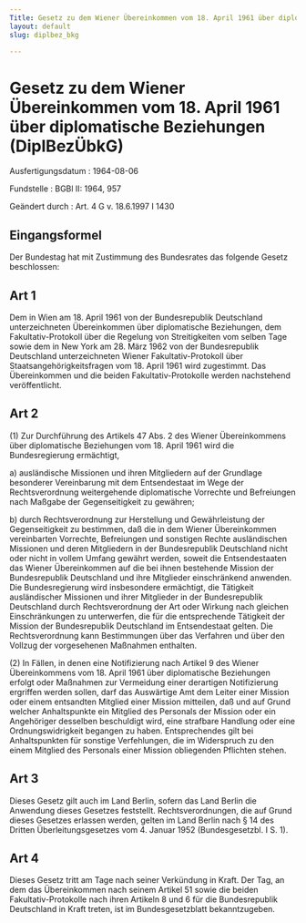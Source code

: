 ```yaml
---
Title: Gesetz zu dem Wiener Übereinkommen vom 18. April 1961 über diplomatische Beziehungen
layout: default
slug: diplbez_bkg

---
```


# Gesetz zu dem Wiener Übereinkommen vom 18. April 1961 über diplomatische Beziehungen (DiplBezÜbkG)

Ausfertigungsdatum
:   1964-08-06

Fundstelle
:   BGBl II: 1964, 957

Geändert durch
:   Art. 4 G v. 18.6.1997 I 1430


## Eingangsformel

Der Bundestag hat mit Zustimmung des Bundesrates das folgende Gesetz
beschlossen:


## Art 1

Dem in Wien am 18. April 1961 von der Bundesrepublik Deutschland
unterzeichneten Übereinkommen über diplomatische Beziehungen, dem
Fakultativ-Protokoll über die Regelung von Streitigkeiten vom selben
Tage sowie dem in New York am 28. März 1962 von der Bundesrepublik
Deutschland unterzeichneten Wiener Fakultativ-Protokoll über
Staatsangehörigkeitsfragen vom 18. April 1961 wird zugestimmt. Das
Übereinkommen und die beiden Fakultativ-Protokolle werden nachstehend
veröffentlicht.


## Art 2

(1) Zur Durchführung des Artikels 47 Abs. 2 des Wiener Übereinkommens
über diplomatische Beziehungen vom 18. April 1961 wird die
Bundesregierung ermächtigt,

a)  ausländische Missionen und ihren Mitgliedern auf der Grundlage
    besonderer Vereinbarung mit dem Entsendestaat im Wege der
    Rechtsverordnung weitergehende diplomatische Vorrechte und Befreiungen
    nach Maßgabe der Gegenseitigkeit zu gewähren;


b)  durch Rechtsverordnung zur Herstellung und Gewährleistung der
    Gegenseitigkeit zu bestimmen, daß die in dem Wiener Übereinkommen
    vereinbarten Vorrechte, Befreiungen und sonstigen Rechte ausländischen
    Missionen und deren Mitgliedern in der Bundesrepublik Deutschland
    nicht oder nicht in vollem Umfang gewährt werden, soweit die
    Entsendestaaten das Wiener Übereinkommen auf die bei ihnen bestehende
    Mission der Bundesrepublik Deutschland und ihre Mitglieder
    einschränkend anwenden. Die Bundesregierung wird insbesondere
    ermächtigt, die Tätigkeit ausländischer Missionen und ihrer Mitglieder
    in der Bundesrepublik Deutschland durch Rechtsverordnung der Art oder
    Wirkung nach gleichen Einschränkungen zu unterwerfen, die für die
    entsprechende Tätigkeit der Mission der Bundesrepublik Deutschland im
    Entsendestaat gelten. Die Rechtsverordnung kann Bestimmungen über das
    Verfahren und über den Vollzug der vorgesehenen Maßnahmen enthalten.




(2) In Fällen, in denen eine Notifizierung nach Artikel 9 des Wiener
Übereinkommens vom 18. April 1961 über diplomatische Beziehungen
erfolgt oder Maßnahmen zur Vermeidung einer derartigen Notifizierung
ergriffen werden sollen, darf das Auswärtige Amt dem Leiter einer
Mission oder einem entsandten Mitglied einer Mission mitteilen, daß
und auf Grund welcher Anhaltspunkte ein Mitglied des Personals der
Mission oder ein Angehöriger desselben beschuldigt wird, eine
strafbare Handlung oder eine Ordnungswidrigkeit begangen zu haben.
Entsprechendes gilt bei Anhaltspunkten für sonstige Verfehlungen, die
im Widerspruch zu den einem Mitglied des Personals einer Mission
obliegenden Pflichten stehen.


## Art 3

Dieses Gesetz gilt auch im Land Berlin, sofern das Land Berlin die
Anwendung dieses Gesetzes feststellt. Rechtsverordnungen, die auf
Grund dieses Gesetzes erlassen werden, gelten im Land Berlin nach § 14
des Dritten Überleitungsgesetzes vom 4. Januar 1952 (Bundesgesetzbl. I
S. 1).


## Art 4

Dieses Gesetz tritt am Tage nach seiner Verkündung in Kraft. Der Tag,
an dem das Übereinkommen nach seinem Artikel 51 sowie die beiden
Fakultativ-Protokolle nach ihren Artikeln 8 und 6 für die
Bundesrepublik Deutschland in Kraft treten, ist im Bundesgesetzblatt
bekanntzugeben.


